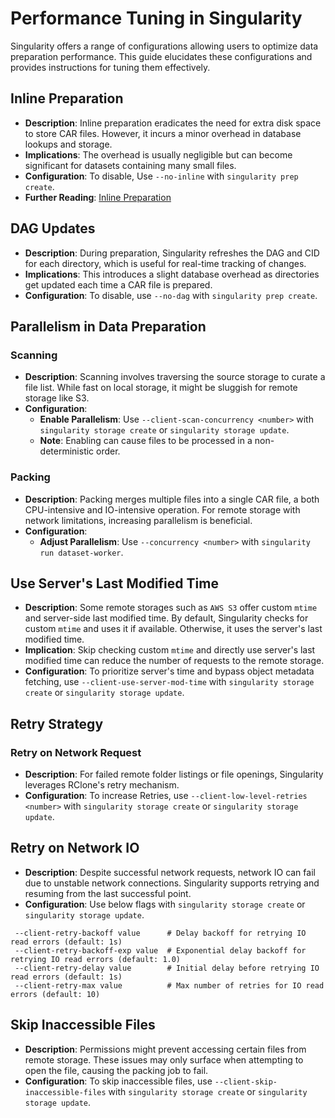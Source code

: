 # Performance Tuning in Singularity

Singularity offers a range of configurations allowing users to optimize data preparation performance. This guide elucidates these configurations and provides instructions for tuning them effectively.

## Inline Preparation
* **Description**: Inline preparation eradicates the need for extra disk space to store CAR files. However, it incurs a minor overhead in database lookups and storage.
* **Implications**: The overhead is usually negligible but can become significant for datasets containing many small files.
* **Configuration**: To disable, Use `--no-inline` with `singularity prep create`.
* **Further Reading**: [Inline Preparation](../topics/inline-preparation.md)

## DAG Updates
* **Description**:
  During preparation, Singularity refreshes the DAG and CID for each directory, which is useful for real-time tracking of changes.
* **Implications**:
  This introduces a slight database overhead as directories get updated each time a CAR file is prepared.
* **Configuration**:
  To disable, use `--no-dag` with `singularity prep create`.

## Parallelism in Data Preparation

### Scanning
* **Description**: Scanning involves traversing the source storage to curate a file list. While fast on local storage, it might be sluggish for remote storage like S3.
* **Configuration**:
  * **Enable Parallelism**: Use `--client-scan-concurrency <number>` with `singularity storage create` or `singularity storage update`.
  * **Note**: Enabling can cause files to be processed in a non-deterministic order.

### Packing
* **Description**: Packing merges multiple files into a single CAR file, a both CPU-intensive and IO-intensive operation. For remote storage with network limitations, increasing parallelism is beneficial.
* **Configuration**:
    * **Adjust Parallelism**: Use `--concurrency <number>` with `singularity run dataset-worker`.

## Use Server's Last Modified Time
* **Description**: Some remote storages such as `AWS S3` offer custom `mtime` and server-side last modified time. By default, Singularity checks for custom `mtime` and uses it if available. Otherwise, it uses the server's last modified time.
* **Implication**: Skip checking custom `mtime` and directly use server's last modified time can reduce the number of requests to the remote storage.
* **Configuration**: To prioritize server's time and bypass object metadata fetching, use `--client-use-server-mod-time` with `singularity storage create` or `singularity storage update`.

## Retry Strategy
### Retry on Network Request
* **Description**: For failed remote folder listings or file openings, Singularity leverages RClone's retry mechanism.
* **Configuration**: To increase Retries, use `--client-low-level-retries <number>` with `singularity storage create` or `singularity storage update`.

## Retry on Network IO
* **Description**: Despite successful network requests, network IO can fail due to unstable network connections. Singularity supports retrying and resuming from the last successful point.
* **Configuration**: Use below flags with `singularity storage create` or `singularity storage update`.
```shell
 --client-retry-backoff value      # Delay backoff for retrying IO read errors (default: 1s)
 --client-retry-backoff-exp value  # Exponential delay backoff for retrying IO read errors (default: 1.0)
 --client-retry-delay value        # Initial delay before retrying IO read errors (default: 1s)
 --client-retry-max value          # Max number of retries for IO read errors (default: 10)
```

## Skip Inaccessible Files
* **Description**: Permissions might prevent accessing certain files from remote storage. These issues may only surface when attempting to open the file, causing the packing job to fail.
* **Configuration**: To skip inaccessible files, use `--client-skip-inaccessible-files` with `singularity storage create` or `singularity storage update`.
